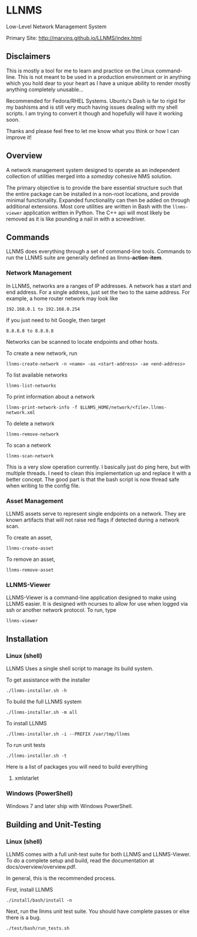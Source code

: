 LLNMS
=====

Low-Level Network Management System

Primary Site: http://marvins.github.io/LLNMS/index.html

Disclaimers
-----------
This is mostly a tool for me to learn and practice on the Linux
command-line. This is not meant to be used in a production environment or 
in anything which you hold dear to your heart as I have a unique ability
to render mostly anything completely unusable...

Recommended for Fedora/RHEL Systems.  Ubuntu's Dash is far to rigid for my bashisms
and is still very much having issues dealing with my shell scripts.  I am trying to 
convert it though and hopefully will have it working soon.

Thanks and please feel free to let me know what you think or how I can improve it!


Overview
--------
A network management system designed to operate as an independent collection
of utilities merged into a _someday_ cohesive NMS solution.  

The primary objective is to provide the bare essential structure such that the entire package can be installed 
in a non-root locations, and provide minimal functionality.  Expanded functionality can 
then be added on through additional extensions.  Most core utilities are written in Bash
with the `llnms-viewer` application written in Python.  The C++ api will most likely be removed as it is
like pounding a nail in with a screwdriver.

Commands
--------

LLNMS does everything through a set of command-line tools.  Commands to run the LLNMS suite
are generally defined as llnms-**action**-**item**.  

###  Network Management

In LLNMS, networks are a ranges of IP addresses.  A network has a start and end address.  For a single
address, just set the two to the same address. For example, a home router network may look like

    192.168.0.1 to 192.168.0.254
    
If you just need to hit Google, then target

    8.8.8.8 to 8.8.8.8

Networks can be scanned to locate endpoints and other hosts.

To create a new network, run 

    llnms-create-network -n <name> -as <start-address> -ae <end-address>
    
To list available networks

    llnms-list-networks
    
To print information about a network

    llnms-print-network-info -f $LLNMS_HOME/network/<file>.llnms-network.xml
    
To delete a network

    llnms-remove-network
    
To scan a network

    llnms-scan-network

This is a very slow operation currently.  I basically just do ping here, but with multiple threads.  I 
need to clean this implementation up and replace it with a better concept.  The good part is that
the bash script is now thread safe when writing to the config file.

###  Asset Management

LLNMS assets serve to represent single endpoints on a network.  They are known artifacts that will
not raise red flags if detected during a network scan.

To create an asset, 

    llnms-create-asset

To remove an asset,

    llnms-remove-asset
 


###  LLNMS-Viewer

LLNMS-Viewer is a command-line application designed to make using LLNMS easier.  It is
designed with ncurses to allow for use when logged via ssh or another network protocol. To
run, type

    llnms-viewer



Installation
------------

### Linux (shell)

LLNMS Uses a single shell script to manage its build system.

To get assistance with the installer

    ./llnms-installer.sh -h

To build the full LLNMS system

    ./llnms-installer.sh -m all

To install LLNMS

    ./llnms-installer.sh -i --PREFIX /var/tmp/llnms

To run unit tests

    ./llnms-installer.sh -t

Here is a list of packages you will need to build everything

1.  xmlstarlet 

### Windows (PowerShell)
Windows 7 and later ship with Windows PowerShell.


Building and Unit-Testing
-------------------------

###  Linux (shell)
LLNMS comes with a full unit-test suite for both LLNMS and LLNMS-Viewer.  To do a complete setup and build, read the documentation at docs/overview/overview.pdf.

In general, this is the recommended process. 

First, install LLNMS

    ./install/bash/install -n

Next, run the llnms unit test suite.  You should have complete passes or else there is a bug.

    ./test/bash/run_tests.sh


